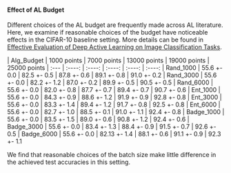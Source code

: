 #### Effect of AL Budget

Different choices of the AL budget are frequently made across AL literature. Here, we examine if reasonable choices of the budget have noticeable effects in the CIFAR-10 baseline setting. More details can be found in [Effective Evaluation of Deep Active Learning on Image Classification Tasks](https://arxiv.org/abs/2106.15324).

| Alg_Budget | 1000 points | 7000 points | 13000 points | 19000 points | 25000 points | :--- | :----: | :----: | :----: | :----: | :----: |
Rand_1000 | 55.6 +- 0.0 | 82.5 +- 0.5 | 87.8 +- 0.6 | 89.1 +- 0.8 | 91.0 +- 0.2 |
Rand_3000 | 55.6 +- 0.0 | 82.2 +- 1.2 | 87.0 +- 0.2 | 89.9 +- 0.5 | 90.5 +- 0.5 |
Rand_6000 | 55.6 +- 0.0 | 82.0 +- 0.8 | 87.7 +- 0.7 | 89.4 +- 0.7 | 90.7 +- 0.6 | 
Ent_1000 | 55.6 +- 0.0 | 84.3 +- 0.9 | 88.6 +- 1.2 | 91.9 +- 0.9 | 92.8 +- 0.8 |
Ent_3000 | 55.6 +- 0.0 | 83.3 +- 1.4 | 89.4 +- 1.2 | 91.7 +- 0.8 | 92.5 +- 0.8 |
Ent_6000 | 55.6 +- 0.0 | 82.7 +- 1.0 | 88.5 +- 0.1 | 91.0 +- 1.1 | 92.4 +- 0.8 |
Badge_1000 | 55.6 +- 0.0 | 83.5 +- 1.5 | 89.0 +- 0.6 | 90.8 +- 1.2 | 92.4 +- 0.6 |
Badge_3000 | 55.6 +- 0.0 | 83.4 +- 1.3 | 88.4 +- 0.9 | 91.5 +- 0.7 | 92.6 +- 0.5 |
Badge_6000 | 55.6 +- 0.0 | 82.13 +- 1.4 | 88.1 +- 0.6 | 91.1 +- 0.9 | 92.3 +- 1.1

We find that reasonable choices of the batch size make little difference in the achieved test accuracies in this setting.